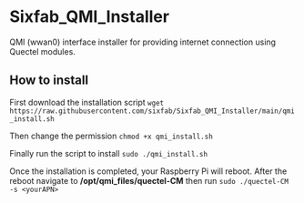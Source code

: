 # Sixfab_QMI_Installer
QMI (wwan0) interface installer for providing internet connection using Quectel modules. 

## How to install
First download the installation script 
`wget https://raw.githubusercontent.com/sixfab/Sixfab_QMI_Installer/main/qmi_install.sh`

Then change the permission 
`chmod +x qmi_install.sh`

Finally run the script to install
`sudo ./qmi_install.sh`

Once the installation is completed, your Raspberry Pi will reboot.
After the reboot navigate to **/opt/qmi_files/quectel-CM**
then run 
`sudo ./quectel-CM -s <yourAPN>`
